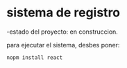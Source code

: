 <h1>sistema de registro</h1>

-estado del proyecto: en construccion.

para ejecutar el sistema, desbes poner:

```nopm install react```
